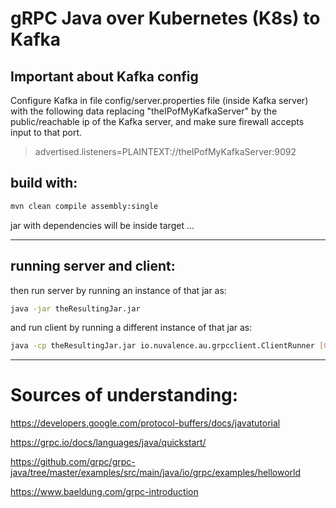 # gRPC Java over Kubernetes (K8s) to Kafka

## Important about Kafka config
Configure Kafka in file config/server.properties file (inside Kafka server)
with the following data replacing "theIPofMyKafkaServer" by the public/reachable ip of the Kafka server, and make sure firewall accepts input to that port.
> advertised.listeners=PLAINTEXT://theIPofMyKafkaServer:9092

## build with:
```bash
mvn clean compile assembly:single
```

jar with dependencies will be inside target ...
___
## running server and client:

then run server by running an instance of that jar as:
```bash
java -jar theResultingJar.jar
```

and run client by running a different instance of that jar as:
```bash
java -cp theResultingJar.jar io.nuvalence.au.grpcclient.ClientRunner [CarID] [CarMessage]
```

___
# Sources of understanding:
https://developers.google.com/protocol-buffers/docs/javatutorial

https://grpc.io/docs/languages/java/quickstart/

https://github.com/grpc/grpc-java/tree/master/examples/src/main/java/io/grpc/examples/helloworld

https://www.baeldung.com/grpc-introduction
